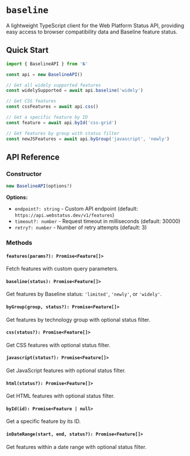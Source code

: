 # `baseline`

A lightweight TypeScript client for the Web Platform Status API, providing easy access to browser compatibility data and Baseline feature status.

## Quick Start

```typescript
import { BaselineAPI } from '№'

const api = new BaselineAPI()

// Get all widely supported features
const widelySupported = await api.baseline('widely')

// Get CSS features
const cssFeatures = await api.css()

// Get a specific feature by ID
const feature = await api.byId('css-grid')

// Get features by group with status filter
const newJSFeatures = await api.byGroup('javascript', 'newly')
```

## API Reference

### Constructor

```typescript
new BaselineAPI(options?)
```

**Options:**

-   `endpoint?: string` - Custom API endpoint (default: `https://api.webstatus.dev/v1/features`)
-   `timeout?: number` - Request timeout in milliseconds (default: 30000)
-   `retry?: number` - Number of retry attempts (default: 3)

### Methods

#### `features(params?): Promise<Feature[]>`

Fetch features with custom query parameters.

#### `baseline(status): Promise<Feature[]>`

Get features by Baseline status: `'limited'`, `'newly'`, or `'widely'`.

#### `byGroup(group, status?): Promise<Feature[]>`

Get features by technology group with optional status filter.

#### `css(status?): Promise<Feature[]>`

Get CSS features with optional status filter.

#### `javascript(status?): Promise<Feature[]>`

Get JavaScript features with optional status filter.

#### `html(status?): Promise<Feature[]>`

Get HTML features with optional status filter.

#### `byId(id): Promise<Feature | null>`

Get a specific feature by its ID.

#### `inDateRange(start, end, status?): Promise<Feature[]>`

Get features within a date range with optional status filter.

